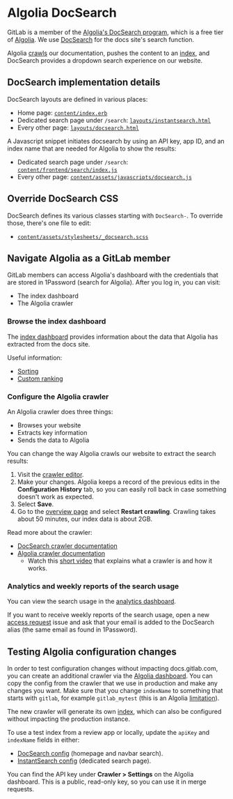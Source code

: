 # Algolia DocSearch

GitLab is a member of the [Algolia's DocSearch program](https://docsearch.algolia.com/),
which is a free tier of [Algolia](https://www.algolia.com/). We use
[DocSearch](https://github.com/algolia/docsearch) for the docs site's search function.

Algolia [crawls](#configure-the-algolia-crawler) our documentation, pushes the content to an
[index](https://www.algolia.com/doc/guides/sending-and-managing-data/manage-your-indices/),
and DocSearch provides a dropdown search experience on our website.

## DocSearch implementation details

DocSearch layouts are defined in various places:

- Home page: [`content/index.erb`](../content/index.erb)
- Dedicated search page under `/search`: [`layouts/instantsearch.html`](../layouts/instantsearch.html)
- Every other page: [`layouts/docsearch.html`](../layouts/docsearch.html)

A Javascript snippet initiates docsearch by using an API key, app ID,
and an index name that are needed for Algolia to show the results:

- Dedicated search page under `/search`: [`content/frontend/search/index.js`](../content/frontend/search/index.js)
- Every other page: [`content/assets/javascripts/docsearch.js`](../content/assets/javascripts/docsearch.js)

## Override DocSearch CSS

DocSearch defines its various classes starting with `DocSearch-`. To override those,
there's one file to edit:

- [`content/assets/stylesheets/_docsearch.scss`](../content/assets/stylesheets/_docsearch.scss)

## Navigate Algolia as a GitLab member

GitLab members can access Algolia's dashboard with the credentials that are
stored in 1Password (search for Algolia). After you log in, you can visit:

- The index dashboard
- The Algolia crawler

### Browse the index dashboard

The [index dashboard](https://www.algolia.com/apps/3PNCFOU757/analytics/overview/gitlab)
provides information about the data that Algolia has extracted from the docs site.

Useful information:

- [Sorting](https://www.algolia.com/doc/guides/managing-results/refine-results/sorting/)
- [Custom ranking](https://www.algolia.com/doc/guides/managing-results/must-do/custom-ranking/)

### Configure the Algolia crawler

An Algolia crawler does three things:

- Browses your website
- Extracts key information
- Sends the data to Algolia

You can change the way Algolia crawls our website to extract the search results:

1. Visit the
   [crawler editor](https://crawler.algolia.com/admin/crawlers/d46abdc0-bb41-4d50-95b7-a3e1fe6469a4/configuration/edit).
1. Make your changes.
   Algolia keeps a record of the previous edits in the **Configuration History** tab,
   so you can easily roll back in case something doesn't work as expected.
1. Select **Save**.
1. Go to the [overview page](https://crawler.algolia.com/admin/crawlers/d46abdc0-bb41-4d50-95b7-a3e1fe6469a4/overview)
   and select **Restart crawling**. Crawling takes about 50 minutes, our index
   data is about 2GB.

Read more about the crawler:

- [DocSearch crawler documentation](https://docsearch.algolia.com/docs/record-extractor)
- [Algolia crawler documentation](https://www.algolia.com/doc/tools/crawler/getting-started/overview/)
  - Watch this [short video](https://www.youtube.com/watch?v=w84K1cbUbmY) that
    explains what a crawler is and how it works.

### Analytics and weekly reports of the search usage

You can view the search usage in the
[analytics dashboard](https://www.algolia.com/apps/3PNCFOU757/analytics/overview/gitlab).

If you want to receive weekly reports of the search usage, open a new
[access request](https://about.gitlab.com/handbook/engineering/#access-requests)
issue and ask that your email is added to the DocSearch alias (the same email as found in 1Password).

## Testing Algolia configuration changes

In order to test configuration changes without impacting docs.gitlab.com, you can create an additional
crawler via the [Algolia dashboard](https://crawler.algolia.com/admin/crawlers?sort=status&order=ASC&limit=20).
You can copy the config from the crawler that we use in production and make any changes you want. Make sure that
you change `indexName` to something that starts with `gitlab`, for example `gitlab_mytest`
(this is an Algolia [limitation](https://github.com/algolia/docsearch/issues/1392#issuecomment-1139907134)).

The new crawler will generate its own [index](https://www.algolia.com/apps/3PNCFOU757/indices), which can also be configured without impacting the production instance.

To use a test index from a review app or locally, update the `apiKey` and `indexName` fields in either:

- [DocSearch config](../content/assets/javascripts/docsearch.js) (homepage and navbar search).
- [InstantSearch config](../content/frontend/search/index.js) (dedicated search page).

You can find the API key under **Crawler > Settings** on the Algolia dashboard. This is a public, read-only key, so you can use it in merge requests.
